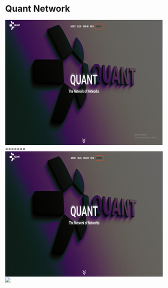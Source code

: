 # Quant Network
 

<img src="src/media/sample.PNG" height="400">
=======

<img src="src/media/Captura.PNG" height="400">
<img src="src/media/gif.gif" >

